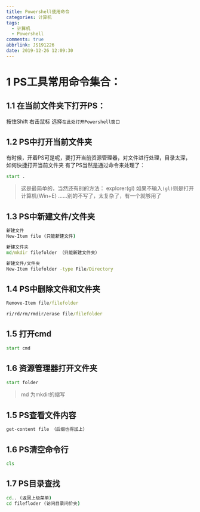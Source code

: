 ```yaml
---
title: Powershell使用命令
categories: 计算机
tags:
  - 计算机
  - Powershell
comments: true
abbrlink: JS191226
date: 2019-12-26 12:09:30
---
```


# 1 PS工具常用命令集合：

## 1.1 在当前文件夹下打开PS：

按住Shift 右击鼠标
选择`在此处打开Powershell窗口`

## 1.2 PS中打开当前文件夹

有时候，开着PS可是呢，要打开当前资源管理器，对文件进行处理，目录太深，如何快捷打开当前文件夹
有了PS当然是通过命令来处理了：
```cmd
start .
```
>这是最简单的，当然还有别的方法：
explorer(gl) 如果不输入`(gl)`则是打开计算机(Win+E)
……别的不写了，太复杂了，有一个就够用了

## 1.3 PS中新建文件/文件夹
```cmd
新建文件
New-Item file (只能新建文件)
```
```cmd
新建文件夹
md/mkdir filefolder （只能新建文件夹）
```
```cmd
新建文件/文件夹
New-Item filefolder -type File/Directory
```

## 1.4 PS中删除文件和文件夹
```cmd
Remove-Item file/filefolder
```
```cmd
ri/rd/rm/rmdir/erase file/filefolder
```

## 1.5 打开cmd
```cmd
start cmd
```

## 1.6 资源管理器打开文件夹
```cmd
start folder
```
>md 为mkdir的缩写

## 1.5 PS查看文件内容
```cmd
get-content file （后缀也得加上）
```

## 1.6 PS清空命令行
```cmd
cls
```

## 1.7 PS目录查找
```cmd
cd.. (返回上级菜单)
cd filefloder (访问目录问价夹)
```
